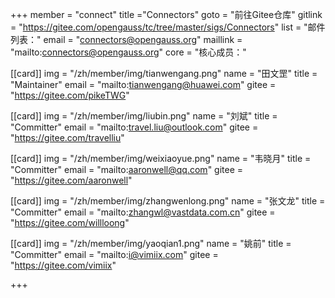 +++
member = "connect"
title ="Connectors"
goto = "前往Gitee仓库"
gitlink = "https://gitee.com/opengauss/tc/tree/master/sigs/Connectors"
list = "邮件列表："
email = "connectors@opengauss.org"
maillink = "mailto:connectors@opengauss.org"
core = "核心成员："

[[card]]
img = "/zh/member/img/tianwengang.png"
name = "田文罡"
title = "Maintainer"
email = "mailto:tianwengang@huawei.com"
gitee = "https://gitee.com/pikeTWG"

[[card]]
img = "/zh/member/img/liubin.png"
name = "刘斌"
title = "Committer"
email = "mailto:travel.liu@outlook.com"
gitee = "https://gitee.com/travelliu"

[[card]]
img = "/zh/member/img/weixiaoyue.png"
name = "韦晓月"
title = "Committer"
email = "mailto:aaronwell@qq.com"
gitee = "https://gitee.com/aaronwell"

[[card]]
img = "/zh/member/img/zhangwenlong.png"
name = "张文龙"
title = "Committer"
email = "mailto:zhangwl@vastdata.com.cn"
gitee = "https://gitee.com/willloong"


[[card]]
img = "/zh/member/img/yaoqian1.png"
name = "姚前"
title = "Committer"
email = "mailto:i@vimiix.com"
gitee = "https://gitee.com/vimiix"

+++